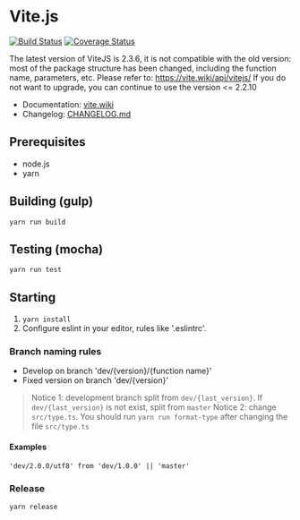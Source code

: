 # Vite.js

[![Build Status](https://www.travis-ci.org/vitelabs/vite.js.svg?branch=master)](https://www.travis-ci.org/vitelabs/vite.js) [![Coverage Status](https://coveralls.io/repos/github/vitelabs/vite.js/badge.svg?branch=master)](https://coveralls.io/github/vitelabs/vite.js?branch=master)

The latest version of ViteJS is 2.3.6, it is not compatible with the old version: most of the package structure has been changed, including the function name, parameters, etc. Please refer to: https://vite.wiki/api/vitejs/
If you do not want to upgrade, you can continue to use the version <= 2.2.10

* Documentation: [vite.wiki](https://vite.wiki/api/vitejs/)
* Changelog: [CHANGELOG.md](./CHANGELOG.md)


## Prerequisites

* node.js
* yarn

## Building (gulp)

`yarn run build`

## Testing (mocha) 

`yarn run test`

## Starting

1. `yarn install`
2. Configure eslint in your editor, rules like '.eslintrc'.

### Branch naming rules

* Develop on branch 'dev/{version}/{function name}'
* Fixed version on branch 'dev/{version}'

> Notice 1: development branch split from `dev/{last_version}`. If `dev/{last_version}` is not exist, split from `master`
> Notice 2: change `src/type.ts`. You should run `yarn run format-type` after changing the file `src/type.ts`

#### Examples

` 'dev/2.0.0/utf8' from 'dev/1.0.0' || 'master' `

### Release

```
yarn release
```

